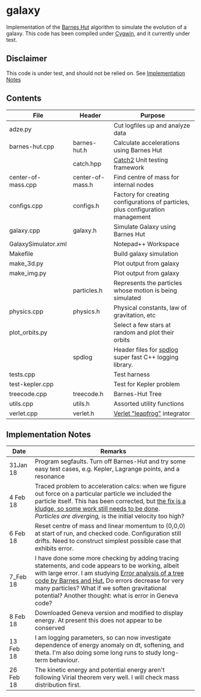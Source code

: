 # galaxy

Implementation of the [Barnes Hut](https://en.wikipedia.org/wiki/Barnes%E2%80%93Hut_simulation) algorithm
to simulate the evolution of a galaxy. This code has been compiled under [Cygwin](https://www.cygwin.com/), and it currently under test.

## Disclaimer

This code is under test, and should not be relied on. See [Implementation Notes](#notes)

## Contents

| File | Header | Purpose |
|---------------------|------------------|---------------------------------------------------------------------|
| adze.py | |Cut logfiles up and analyze data |
| barnes-hut.cpp |barnes-hut.h| Calculate accelerations using Barnes Hut|
| |catch.hpp | [Catch2](https://github.com/catchorg/Catch2) Unit testing framework |
| center-of-mass.cpp |center-of-mass.h| Find centre of mass for internal nodes|
| configs.cpp | configs.h| Factory for creating configurations of particles, plus configuration management |
| galaxy.cpp |galaxy.h| Simulate Galaxy using Barnes Hut|
|GalaxySimulator.xml||Notepad++ Workspace|
| Makefile || Build galaxy simulation |
| make_3d.py | |Plot output from galaxy |
| make_img.py || Plot output from galaxy |
|| particles.h | Represents the particles whose motion is being simulated|
|physics.cpp| physics.h |Physical constants, law of gravitation, etc|
| plot_orbits.py || Select a few stars at random and plot their orbits |
|  |spdlog| Header files for [spdlog](https://github.com/gabime/spdlog) super fast C++ logging library.  |
| tests.cpp || Test harness |
| test-kepler.cpp| | Test for Kepler problem |
| treecode.cpp | treecode.h | Barnes-Hut Tree|
| utils.cpp | utils.h | Assorted utility functions|
| verlet.cpp | verlet.h | [Verlet "leapfrog"](http://physics.ucsc.edu/~peter/242/leapfrog.pdf) integrator|

## <a name="notes"> Implementation Notes

|  Date | Remarks |
|------------|--------------------------------------------------------------------|
|31Jan 18| Program segfaults. Turn off Barnes-Hut and try some easy test cases, e.g. Kepler, Lagrange points, and a resonance |
| 4 Feb 18| Traced problem to acceleration calcs: when we figure out force on a particular particle we included the particle itself. This has been corrected, but [the fix is a kludge, so some work still needs to be done](https://github.com/weka511/galaxy/issues/2).<br>_Particles are diverging,_ is the initial velocity too high?|
| 6 Feb 18 | Reset centre of mass and linear momentum to (0,0,0) at start of run, and checked code. Configuration still drifts. Need to construct simplest possible case that exhibits error. | 
| 7_Feb 18 | I have done some more checking by adding tracing statements, and code appears to be working, albeit with large error. I am studying [ Error analysis of a tree code by Barnes and Hut.](http://adsabs.harvard.edu/full/1989ApJS...70..389B) Do errors decrease for very many particles? What if we soften gravitational potential? Another thought: what is error in Geneva code?|
| 8 Feb 18 | Downloaded Geneva version and modified to display energy. At present this does not appear to be conserved |
| 13 Feb 18| I am logging parameters, so can now investigate dependence of energy anomaly on dt, softening, and theta. I'm also doing some long runs to study long-term behaviour.|
| 26 Feb 18| The kinetic energy and potential energy aren't following Virial theorem very well. I will check mass distribution first.|
